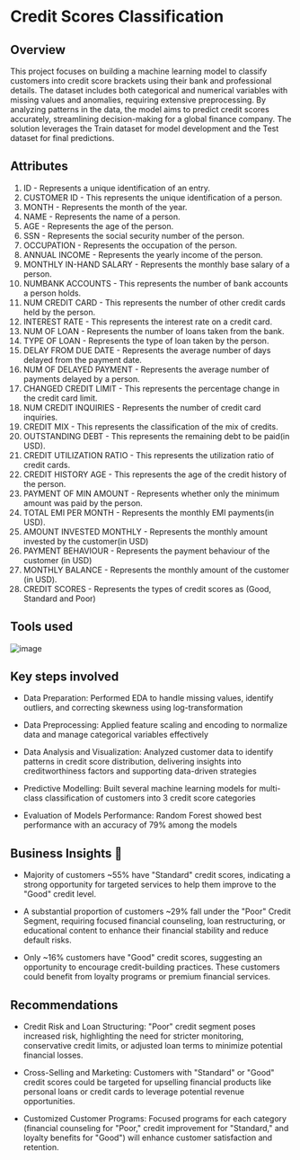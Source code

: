 # Credit Scores Classification

## Overview
This project focuses on building a machine learning model to classify customers into credit score brackets using their bank and professional details. The dataset includes both categorical and numerical variables with missing values and anomalies, requiring extensive preprocessing. By analyzing patterns in the data, the model aims to predict credit scores accurately, streamlining decision-making for a global finance company. The solution leverages the Train dataset for model development and the Test dataset for final predictions.

## Attributes
1.	ID - Represents a unique identification of an entry.
2.	CUSTOMER ID - This represents the unique identification of a person.
3.	MONTH - Represents the month of the year.
4.	NAME - Represents the name of a person.
5.	AGE - Represents the age of the person.
6.	SSN - Represents the social security number of the person.
7.	OCCUPATION - Represents the occupation of the person.
8.	ANNUAL INCOME - Represents the yearly income of the person.
9.	MONTHLY IN-HAND SALARY - Represents the monthly base salary of a person.
10.	NUMBANK ACCOUNTS - This represents the number of bank accounts a person holds.
11.	NUM CREDIT CARD - This represents the number of other credit cards held by the person.
12.	INTEREST RATE - This represents the interest rate on a credit card.
13.	NUM OF LOAN - Represents the number of loans taken from the bank.
14.	TYPE OF LOAN - Represents the type of loan taken by the person.
15.	DELAY FROM DUE DATE - Represents the average number of days delayed from the payment date.
16.	NUM OF DELAYED PAYMENT - Represents the average number of payments delayed by a person.
17.	CHANGED CREDIT LIMIT - This represents the percentage change in the credit card limit.
18.	NUM CREDIT INQUIRIES - Represents the number of credit card inquiries.
19.	CREDIT MIX - This represents the classification of the mix of credits.
20.	OUTSTANDING DEBT - This represents the remaining debt to be paid(in USD).
21.	CREDIT UTILIZATION RATIO - This represents the utilization ratio of credit cards.
22.	CREDIT HISTORY AGE - This represents the age of the credit history of the person.
23.	PAYMENT OF MIN AMOUNT - Represents whether only the minimum amount was paid by the person.
24.	TOTAL EMI PER MONTH - Represents the monthly EMI payments(in USD).
25.	AMOUNT INVESTED MONTHLY - Represents the monthly amount invested by the customer(in USD)
26.	PAYMENT BEHAVIOUR - Represents the payment behaviour of the customer (in USD)
27.	MONTHLY BALANCE - Represents the monthly amount of the customer (in USD).
28. CREDIT SCORES - Represents the types of credit scores as (Good, Standard and Poor)

## Tools used
![image](https://github.com/user-attachments/assets/279c5d14-9888-46e0-8038-32b00992998a)

## Key steps involved
* Data Preparation: Performed EDA to handle missing values, identify outliers, and correcting skewness using log-transformation

* Data Preprocessing: Applied feature scaling and encoding to normalize data and manage categorical variables effectively

* Data Analysis and Visualization: Analyzed customer data to identify patterns in credit score distribution, delivering insights into creditworthiness factors and 
  supporting data-driven strategies

* Predictive Modelling: Built several machine learning models for multi-class classification of customers into 3 credit score categories

* Evaluation of Models Performance: Random Forest showed best performance with an accuracy of 79% among the models

## Business Insights 📝
* Majority of customers ~55% have "Standard" credit scores, indicating a strong opportunity for targeted services to help them improve to the "Good" credit level.

* A substantial proportion of customers ~29% fall under the "Poor" Credit Segment, requiring focused financial counseling, loan restructuring, or educational content to enhance their financial stability and reduce default risks.

* Only ~16% customers have "Good" credit scores, suggesting an opportunity to encourage credit-building practices. These customers could benefit from loyalty programs or premium financial services.

## Recommendations

* Credit Risk and Loan Structuring: "Poor" credit segment poses increased risk, highlighting the need for stricter monitoring, conservative credit limits, or adjusted loan terms to minimize potential financial losses.

* Cross-Selling and Marketing: Customers with "Standard" or "Good" credit scores could be targeted for upselling financial products like personal loans or credit cards to leverage potential revenue opportunities.

* Customized Customer Programs: Focused programs for each category (financial counseling for "Poor," credit improvement for "Standard," and loyalty benefits for "Good") will enhance customer satisfaction and retention.
